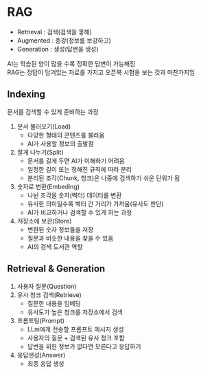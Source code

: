 ﻿# RAG

- Retrieval : 검색(검색을 옿해)
- Augmented : 증강(정보를 보강하고)
- Generation : 생성(답변을 생성)

AI는 학습된 양이 많을 수록 정확한 답변이 가능해짐<br>
RAG는 정답이 담겨있는 자료를 가지고 오픈북 시험을 보는 것과 마찬가지임

## Indexing

문서를 검색할 수 있게 준비하는 과정

1. 문서 불러오기(Load)
   - 다양한 형태의 콘텐츠를 불러옴
   - AI가 사용할 정보의 출발점
2. 잘게 나누기(Split)
   - 문서를 길게 두면 AI가 이해하기 어려움
   - 일정한 길이 또는 정해진 규칙에 따라 분리
   - 분리된 조각(Chunk, 청크)은 나중에 검색하기 쉬운 단위가 됨
3. 숫자로 변환(Embeding)
   - 나뉜 조각을 숫자(벡터) 데이터롤 변환
   - 유사한 의미일수록 벡터 간 거리가 가까움(유사도 판단)
   - AI가 비교하거나 검색할 수 있게 하는 과정
4. 저장소에 보관(Store)
   - 변환된 숫자 정보들을 저장
   - 질문과 비슷한 내용을 찾을 수 있음
   - AI의 검색 도서관 역할

## Retrieval & Generation

1. 사용자 질문(Question)
2. 유사 청크 검색(Retrieve)
   - 질문한 내용을 임베딩
   - 유사도가 높은 청크를 저장소에서 검색
3. 프롬프팅(Prompt)
   - LLm에게 전송할 프롬프트 메시지 생성
   - 사용자의 질문 + 검색된 유사 청크 포함
   - 답변을 위한 정보가 없다면 모른다고 응답하기
4. 응답샌성(Answer)
   - 최종 응답 생성
